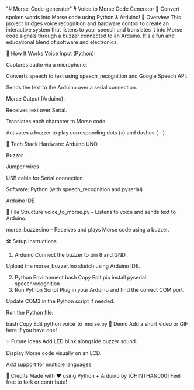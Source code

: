 "# Morse-Code-generator" 
🎙️ Voice to Morse Code Generator 🔔
Convert spoken words into Morse code using Python & Arduino!
📌 Overview
This project bridges voice recognition and hardware control to create an interactive system that listens to your speech and translates it into Morse code signals through a buzzer connected to an Arduino. It's a fun and educational blend of software and electronics.

🚀 How It Works
Voice Input (Python):

Captures audio via a microphone.

Converts speech to text using speech_recognition and Google Speech API.

Sends the text to the Arduino over a serial connection.

Morse Output (Arduino):

Receives text over Serial.

Translates each character to Morse code.

Activates a buzzer to play corresponding dots (•) and dashes (—).

🧰 Tech Stack
Hardware:
Arduino UNO

Buzzer

Jumper wires

USB cable for Serial connection

Software:
Python (with speech_recognition and pyserial)

Arduino IDE

📂 File Structure
voice_to_morse.py – Listens to voice and sends text to Arduino.

morse_buzzer.ino – Receives and plays Morse code using a buzzer.

🛠️ Setup Instructions
1. Arduino
Connect the buzzer to pin 8 and GND.

Upload the morse_buzzer.ino sketch using Arduino IDE.

2. Python Environment
bash
Copy
Edit
pip install pyserial speechrecognition
3. Run Python Script
Plug in your Arduino and find the correct COM port.

Update COM3 in the Python script if needed.

Run the Python file:

bash
Copy
Edit
python voice_to_morse.py
🎥 Demo
Add a short video or GIF here if you have one!

💡 Future Ideas
Add LED blink alongside buzzer sound.

Display Morse code visually on an LCD.

Add support for multiple languages.

🙌 Credits
Made with ❤️ using Python + Arduino by [CHINTHAN000]
Feel free to fork or contribute!
